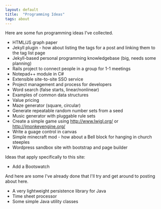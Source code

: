 ```yaml
---
layout: default
title:  "Programming Ideas"
tags: about
---
```


Here are some fun programming ideas I've collected.

* HTML/JS graph paper
* Jekyll plugin - how about listing the tags for a post and linking them to the tag list page
* Jekyll-based personal programming knowledgebase (big, needs some planning)
* Rails project to connect people in a group for 1-1 meetings
* Notepad++ module in C#
* Extensible site-to-site SSO service
* Project management and process for developers
* Word search (false starts, linear/nonlinear)
* Examples of common data structures
* Value pricing
* Maze generator (square, circular)
* Generate repeatable random number sets from a seed
* Music generator with pluggable rule sets
* Create a simple game using http://www.lwjgl.org/ or http://jmonkeyengine.org/
* Write a guage control in canvas
* Simple minecraft mod - how about a Bell block for hanging in church steeples
* Wordpress sandbox site with bootstrap and page builder

Ideas that apply specifically to this site:

* Add a Bootswatch 

And here are some I've already done that I'll try and get around to posting about here.

* A very lightweight persistence library for Java 
* Time sheet processor
* Some simple Java utility classes

